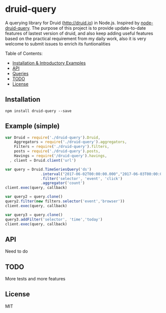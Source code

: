 druid-query
================

A querying library for Druid (http://druid.io) in Node.js. Inspired by [node-druid-query](https://github.com/7eggs/node-druid-query).
The purpose of this project is to provide update-to-date features of lastest version of druid, and also keep adding useful features based
on the practical requirement from my daily work, also it is very welcome to submit issues to enrich its funtionalities


Table of Contents:

- [Installation & Introductory Examples](#installation)
- [API](#api)
- [Queries](#queries)
- [TODO](#todo)
- [License](#license)


Installation
------------

    npm install druid-query --save

Example (simple)
----------------

```js
var Druid = require('./druid-query').Druid,
    Aggregators = require('./druid-query').aggregators,
    Filters = require('./druid-query').filters,
    posts = require('./druid-query').posts,
    Havings = require('/druid-query').havings,
  , client = Druid.client('url')

var query = Druid.TimeSeriesQuery('ds')
                .interval("2017-06-02T00:00:00.000","2017-06-03T00:00:00.000")
                .filter('selector', 'event', 'click')
                .aggregator('count')
client.exec(query, callback) 

var query2 = query.clone()
query2.filter(new filters.selector('event','browser'))
client.exec(query, callback)

var query3 = query.clone()
query3.addFilter('selector', 'time','today')
client.exec(query, callback)
```

API
------------------
Need to do

TODO
------------------
More tests and more features

License
------------------
MIT